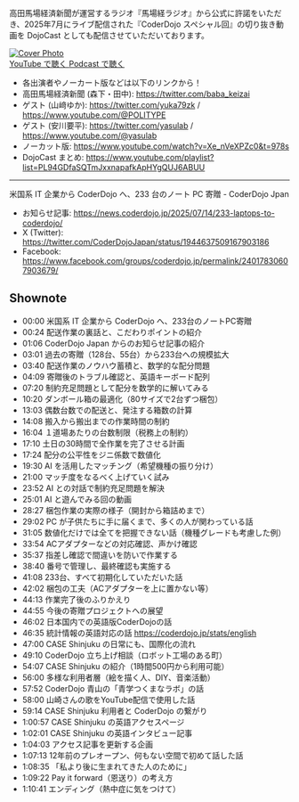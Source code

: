 高田馬場経済新聞が運営するラジオ『馬場経ラジオ』から公式に許諾をいただき、2025年7月にライブ配信された『CoderDojo スペシャル回』の切り抜き動画を DojoCast としても配信させていただいております。

<div class='episode-cover'>
  <a href='https://www.youtube.com/watch?v=Dd9IYiF0R6E&list=PL94GDfaSQTmJxxnapafkApHYgQUJ6ABUU&index=32'
     target='_blank' rel='noopenner'>
    <img src='/podcasts/32.png' alt='Cover Photo'>
  </a>
  <div class='btn-cover'>
    <a class='btn-blue' href='https://www.youtube.com/watch?v=Dd9IYiF0R6E&list=PL94GDfaSQTmJxxnapafkApHYgQUJ6ABUU&index=32' target='_blank'>
      <i class='fa fa-youtube'></i> YouTube で聴く
    </a>
    <a class='btn-blue' href='https://spotifycreators-web.app.link/e/9J2EZhdMkVb' target='_blank'>
      <i class='fas fa-podcast'></i> Podcast で聴く
    </a>
  </div>
</div>

- 各出演者やノーカート版などは以下のリンクから！
- 高田馬場経済新聞 (森下・田中): https://twitter.com/baba_keizai
- ゲスト (山﨑ゆか): https://twitter.com/yuka79zk / https://www.youtube.com/@POLITYPE
- ゲスト (安川要平): https://twitter.com/yasulab / https://www.youtube.com/@yasulab
- ノーカット版: https://www.youtube.com/watch?v=Xe_nVeXPZc0&t=978s
- DojoCast まとめ: https://www.youtube.com/playlist?list=PL94GDfaSQTmJxxnapafkApHYgQUJ6ABUU

---------

米国系 IT 企業から CoderDojo へ、233 台のノート PC 寄贈 - CoderDojo Jpan
- お知らせ記事: https://news.coderdojo.jp/2025/07/14/233-laptops-to-coderdojo/
- X (Twitter): https://twitter.com/CoderDojoJapan/status/1944637509167903186
- Facebook: https://www.facebook.com/groups/coderdojo.jp/permalink/24017830607903679/


## Shownote

- 00:00 米国系 IT 企業から CoderDojo へ、233台のノートPC寄贈 
- 00:24 配送作業の裏話と、こだわりポイントの紹介
- 01:06 CoderDojo Japan からのお知らせ記事の紹介
- 03:01 過去の寄贈（128台、55台）から233台への規模拡大
- 03:40 配送作業のノウハウ蓄積と、数学的な配分問題
- 04:09 寄贈後のトラブル確認と、英語キーボード配列
- 07:20 制約充足問題として配分を数学的に解いてみる
- 10:20 ダンボール箱の最適化（80サイズで2台ずつ梱包）
- 13:03 偶数台数での配送と、発注する箱数の計算
- 14:08 搬入から搬出までの作業時間の制約
- 16:04 １道場あたりの台数制限（税務上の制約）
- 17:10 土日の30時間で全作業を完了させる計画
- 17:24 配分の公平性をジニ係数で数値化
- 19:30 AI を活用したマッチング（希望機種の振り分け）
- 21:00 マッチ度をなるべく上げていく試み
- 23:52 AI との対話で制約充足問題を解決
- 25:01 AI と遊んでみる回の動画 
- 28:27 梱包作業の実際の様子（開封から箱詰めまで）
- 29:02 PC が子供たちに手に届くまで、多くの人が関わっている話
- 31:05 数値化だけでは全てを把握できない話（機種グレードも考慮した例）
- 33:54 ACアダプターなどの対応確認、声かけ確認
- 35:37 指差し確認で間違いを防いで作業する
- 38:40 番号で管理し、最終確認も実施する
- 41:08 233台、すべて初期化していただいた話
- 42:02 梱包の工夫（ACアダプターを上に置かない等）
- 44:13 作業完了後のふりかえり
- 44:55 今後の寄贈プロジェクトへの展望
- 46:02 日本国内での英語版CoderDojoの話
- 46:35 統計情報の英語対応の話 https://coderdojo.jp/stats/english
- 47:00 CASE Shinjuku の日常にも、国際化の流れ
- 49:10 CoderDojo 立ち上げ相談（ロボット工場のある町）
- 54:07 CASE Shinjuku の紹介（1時間500円から利用可能）
- 56:00 多様な利用者層（絵を描く人、DIY、音楽活動）
- 57:52 CoderDojo 青山の「青学つくまなラボ」の話
- 58:00 山崎さんの歌をYouTube配信で使用した話
- 59:14 CASE Shinjuku 利用者と CoderDojo の繋がり
- 1:00:57 CASE Shinjuku の英語アクセスページ
- 1:02:01 CASE Shinjuku の英語インタビュー記事
- 1:04:03 アクセス記事を更新する企画
- 1:07:13 12年前のプレオープン、何もない空間で初めて話した話
- 1:08:35 「私より後に生まれてきた人のために」
- 1:09:22 Pay it forward（恩送り）の考え方
- 1:10:41 エンディング（熱中症に気をつけて）
